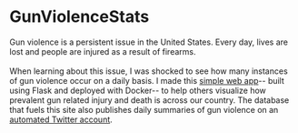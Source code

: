 # GunViolenceStats

Gun violence is a persistent issue in the United States. Every day, lives are lost and people are injured as a result of firearms. 
<br><br>
When learning about this issue, I was shocked to see how many instances of gun violence occur on a daily basis. I made this [simple web app](https://zerodays.live/)-- built using Flask and deployed with Docker-- to help others visualize how prevalent gun related injury and death is across our country. The database that fuels this site also publishes daily summaries of gun violence on an [automated Twitter account](https://twitter.com/zerodayslive). 
